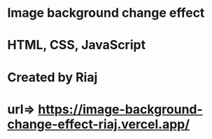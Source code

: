 # Image background change effect
# HTML, CSS, JavaScript
# Created by Riaj
# url=> https://image-background-change-effect-riaj.vercel.app/
